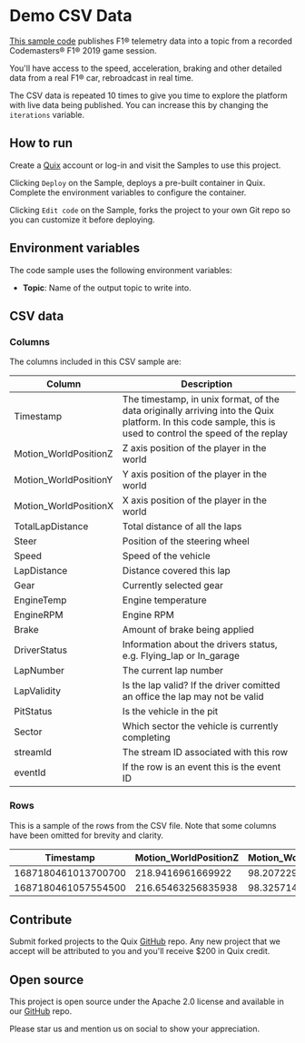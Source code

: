 # Demo CSV Data

[This sample code](https://github.com/quixio/quix-samples/tree/develop/python/sources/demo_data) publishes F1&reg; telemetry data into a topic from a recorded Codemasters&reg; F1&reg; 2019 game session.

You'll have access to the speed, acceleration, braking and other detailed data from a real F1&reg; car, rebroadcast in real time.

The CSV data is repeated 10 times to give you time to explore the platform with live data being published. You can increase this by changing the `iterations` variable.

## How to run

Create a [Quix](https://portal.platform.quix.ai/self-sign-up?xlink=github) account or log-in and visit the Samples to use this project.

Clicking `Deploy` on the Sample, deploys a pre-built container in Quix. Complete the environment variables to configure the container.

Clicking `Edit code` on the Sample, forks the project to your own Git repo so you can customize it before deploying.

## Environment variables

The code sample uses the following environment variables:

- **Topic**: Name of the output topic to write into.

## CSV data

### Columns

The columns included in this CSV sample are:

|Column|Description|
|------|-----------|
|Timestamp|The timestamp, in unix format, of the data originally arriving into the Quix platform. In this code sample, this is used to control the speed of the replay|
|Motion_WorldPositionZ|Z axis position of the player in the world|
|Motion_WorldPositionY|Y axis position of the player in the world|
|Motion_WorldPositionX|X axis position of the player in the world|
|TotalLapDistance|Total distance of all the laps|
|Steer|Position of the steering wheel|
|Speed|Speed of the vehicle|
|LapDistance|Distance covered this lap|
|Gear|Currently selected gear|
|EngineTemp|Engine temperature|
|EngineRPM|Engine RPM|
|Brake|Amount of brake being applied|
|DriverStatus|Information about the drivers status, e.g. Flying_lap or In_garage|
|LapNumber|The current lap number|
|LapValidity|Is the lap valid? If the driver comitted an office the lap may not be valid|
|PitStatus|Is the vehicle in the pit|
|Sector|Which sector the vehicle is currently completing|
|streamId|The stream ID associated with this row|
|eventId|If the row is an event this is the event ID|

### Rows

This is a sample of the rows from the CSV file. Note that some columns have been omitted for brevity and clarity.

|Timestamp|Motion_WorldPositionZ|Motion_WorldPositionY|Motion_WorldPositionX|TotalLapDistance|Steer|Speed|LapDistance|Gear|EngineTemp|EngineRPM|
|-----|-----|-----|-----|-----|-----|-----|-----|-----|-----|-----|
|1687180461013700700|218.9416961669922|98.20722961425781|-25.482023239135742|2095.084228515625|-1|223|2095.084228515625|6|90|10251|
|1687180461057554500|216.65463256835938|98.32571411132812|-24.000829696655273|2097.9296875|-1|224|2097.9296875|6|90|10308|


## Contribute

Submit forked projects to the Quix [GitHub](https://github.com/quixio/quix-samples) repo. Any new project that we accept will be attributed to you and you'll receive $200 in Quix credit.

## Open source

This project is open source under the Apache 2.0 license and available in our [GitHub](https://github.com/quixio/quix-samples) repo.

Please star us and mention us on social to show your appreciation.

